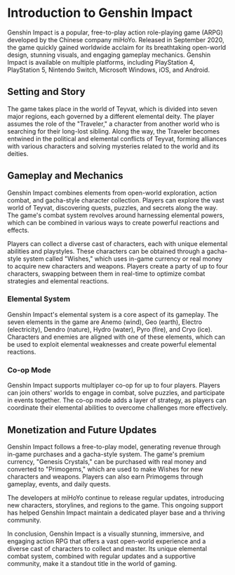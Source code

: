 # Introduction to Genshin Impact

Genshin Impact is a popular, free-to-play action role-playing game (ARPG) developed by the Chinese company miHoYo. Released in September 2020, the game quickly gained worldwide acclaim for its breathtaking open-world design, stunning visuals, and engaging gameplay mechanics. Genshin Impact is available on multiple platforms, including PlayStation 4, PlayStation 5, Nintendo Switch, Microsoft Windows, iOS, and Android.

## Setting and Story

The game takes place in the world of Teyvat, which is divided into seven major regions, each governed by a different elemental deity. The player assumes the role of the "Traveler," a character from another world who is searching for their long-lost sibling. Along the way, the Traveler becomes entwined in the political and elemental conflicts of Teyvat, forming alliances with various characters and solving mysteries related to the world and its deities.

## Gameplay and Mechanics

Genshin Impact combines elements from open-world exploration, action combat, and gacha-style character collection. Players can explore the vast world of Teyvat, discovering quests, puzzles, and secrets along the way. The game's combat system revolves around harnessing elemental powers, which can be combined in various ways to create powerful reactions and effects.

Players can collect a diverse cast of characters, each with unique elemental abilities and playstyles. These characters can be obtained through a gacha-style system called "Wishes," which uses in-game currency or real money to acquire new characters and weapons. Players create a party of up to four characters, swapping between them in real-time to optimize combat strategies and elemental reactions.

### Elemental System

Genshin Impact's elemental system is a core aspect of its gameplay. The seven elements in the game are Anemo (wind), Geo (earth), Electro (electricity), Dendro (nature), Hydro (water), Pyro (fire), and Cryo (ice). Characters and enemies are aligned with one of these elements, which can be used to exploit elemental weaknesses and create powerful elemental reactions.

### Co-op Mode

Genshin Impact supports multiplayer co-op for up to four players. Players can join others' worlds to engage in combat, solve puzzles, and participate in events together. The co-op mode adds a layer of strategy, as players can coordinate their elemental abilities to overcome challenges more effectively.

## Monetization and Future Updates

Genshin Impact follows a free-to-play model, generating revenue through in-game purchases and a gacha-style system. The game's premium currency, "Genesis Crystals," can be purchased with real money and converted to "Primogems," which are used to make Wishes for new characters and weapons. Players can also earn Primogems through gameplay, events, and daily quests.

The developers at miHoYo continue to release regular updates, introducing new characters, storylines, and regions to the game. This ongoing support has helped Genshin Impact maintain a dedicated player base and a thriving community.

In conclusion, Genshin Impact is a visually stunning, immersive, and engaging action RPG that offers a vast open-world experience and a diverse cast of characters to collect and master. Its unique elemental combat system, combined with regular updates and a supportive community, make it a standout title in the world of gaming.